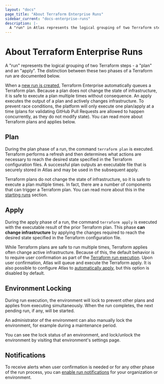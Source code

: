 ```yaml
---
layout: "docs"
page_title: "About Terraform Enterprise Runs"
sidebar_current: "docs-enterprise-runs"
description: |-
  A "run" in Atlas represents the logical grouping of two Terraform steps - a "plan" and an "apply".
---
```


# About Terraform Enterprise Runs

A "run" represents the logical grouping of two Terraform steps - a
"plan" and an "apply". The distinction between these two phases of a Terraform
run are documented below.

When a [new run is created](/docs/enterprise/runs/starting.html), Terraform Enterprise automatically
queues a Terraform plan. Because a plan does not change the state of
infrastructure, it is safe to execute a plan multiple times without
consequence. An apply executes the output of a plan and actively changes
infrastructure. To prevent race conditions, the platform will only execute one
plan/apply at a time (plans for validating GitHub Pull Requests are allowed to
happen concurrently, as they do not modify state). You can read more about
Terraform plans and applies below.

## Plan

During the plan phase of a run, the command `terraform plan` is executed.
Terraform performs a refresh and then determines what actions are necessary to
reach the desired state specified in the Terraform configuration files. A
successful plan outputs an executable file that is securely stored in Atlas
and may be used in the subsequent apply.

Terraform plans do not change the state of infrastructure, so it is
safe to execute a plan multiple times. In fact, there are a number of components
that can trigger a Terraform plan. You can read more about this in the
[starting runs](/docs/enterprise/runs/starting.html) section.

## Apply

During the apply phase of a run, the command `terraform apply` is executed
with the executable result of the prior Terraform plan. This phase **can change
infrastructure** by applying the changes required to reach the desired state
specified in the Terraform configuration file.

While Terraform plans are safe to run multiple times, Terraform applies often
change active infrastructure. Because of this, the default behavior 
is to require user confirmation as part of the
[Terraform run execution](/docs/enterprise/runs/how-runs-execute.html). Upon
user confirmation, Atlas will queue and execute the Terraform apply. It is also
possible to configure Atlas to
[automatically apply](/docs/enterprise/runs/automatic-applies.html), but this option is
disabled by default.

## Environment Locking

During run execution, the environment will lock to prevent other plans
and applies from executing simultaneously. When the run completes, the next
pending run, if any, will be started.

An administrator of the environment can also manually lock the environment, for
example during a maintenance period.

You can see the lock status of an environment, and lock/unlock the environment
by visiting that environment's settings page.

## Notifications

To receive alerts when user confirmation is needed or for any other phase of the
run process, you can
[enable run notifications](/docs/enterprise/runs/notifications.html) for your
organization or environment.
